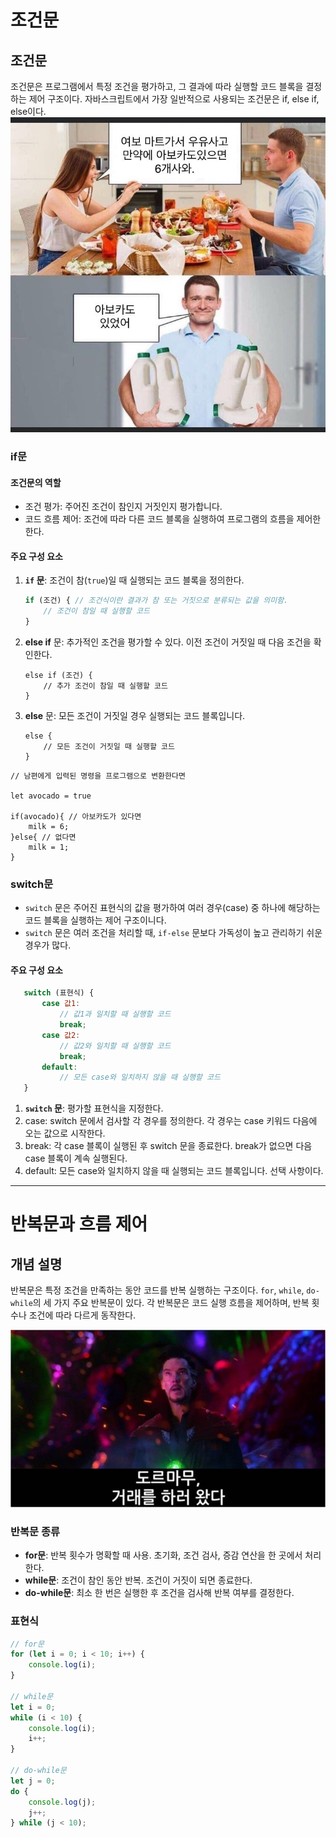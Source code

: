 # 조건문

## 조건문
조건문은 프로그램에서 특정 조건을 평가하고, 그 결과에 따라 실행할 코드 블록을 결정하는 제어 구조이다. 자바스크립트에서 가장 일반적으로 사용되는 조건문은 if, else if, else이다.
<img src="../00_img/조건문.jpg"/>

### if문 
#### 조건문의 역할

- 조건 평가: 주어진 조건이 참인지 거짓인지 평가합니다.
- 코드 흐름 제어: 조건에 따라 다른 코드 블록을 실행하여 프로그램의 흐름을 제어한한다.

#### 주요 구성 요소
1. **`if` 문**: 조건이 참(`true`)일 때 실행되는 코드 블록을 정의한다.
   ```javascript
   if (조건) { // 조건식이란 결과가 참 또는 거짓으로 분류되는 값을 의미함.
       // 조건이 참일 때 실행할 코드
   }
   ```
2. **else if** 문: 추가적인 조건을 평가할 수 있다. 이전 조건이 거짓일 때 다음 조건을 확인한다.
    ```
    else if (조건) {
        // 추가 조건이 참일 때 실행할 코드
    }
    ```

3. **else** 문: 모든 조건이 거짓일 경우 실행되는 코드 블록입니다.

    ```
    else {
        // 모든 조건이 거짓일 때 실행할 코드
    }
    ```


```
// 남편에게 입력된 명령을 프로그램으로 변환한다면

let avocado = true

if(avocado){ // 아보카도가 있다면
    milk = 6;
}else{ // 없다면
    milk = 1;
}
```


### switch문
- `switch` 문은 주어진 표현식의 값을 평가하여 여러 경우(case) 중 하나에 해당하는 코드 블록을 실행하는 제어 구조이니다.
- `switch` 문은 여러 조건을 처리할 때, `if-else` 문보다 가독성이 높고 관리하기 쉬운 경우가 많다.

#### 주요 구성 요소
```javascript
   switch (표현식) {
       case 값1:
           // 값1과 일치할 때 실행할 코드
           break;
       case 값2:
           // 값2와 일치할 때 실행할 코드
           break;
       default:
           // 모든 case와 일치하지 않을 때 실행할 코드
   }
```

1. **`switch` 문**: 평가할 표현식을 지정한다.
2. case: switch 문에서 검사할 각 경우를 정의한다. 각 경우는 case 키워드 다음에 오는 값으로 시작한다.
3. break: 각 case 블록이 실행된 후 switch 문을 종료한다. break가 없으면 다음 case 블록이 계속 실행된다.
4. default: 모든 case와 일치하지 않을 때 실행되는 코드 블록입니다. 선택 사항이다.

---

# 반복문과 흐름 제어

## 개념 설명
반복문은 특정 조건을 만족하는 동안 코드를 반복 실행하는 구조이다. `for`, `while`, `do-while`의 세 가지 주요 반복문이 있다. 각 반복문은 코드 실행 흐름을 제어하며, 반복 횟수나 조건에 따라 다르게 동작한다.

<img src="../00_img/반복문.jpg"/>

### 반복문 종류
- **for문**: 반복 횟수가 명확할 때 사용. 초기화, 조건 검사, 증감 연산을 한 곳에서 처리한다.
- **while문**: 조건이 참인 동안 반복. 조건이 거짓이 되면 종료한다.
- **do-while문**: 최소 한 번은 실행한 후 조건을 검사해 반복 여부를 결정한다.

### 표현식
```js
// for문
for (let i = 0; i < 10; i++) {
    console.log(i);
}

// while문
let i = 0;
while (i < 10) {
    console.log(i);
    i++;
}

// do-while문
let j = 0;
do {
    console.log(j);
    j++;
} while (j < 10);

```